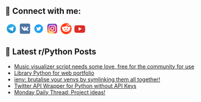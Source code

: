 ## 🔎 Connect with me:
[<img src="https://github.com/bullbesh/bullbesh/blob/main/images/Telegram.png" width="32" height="32" />](https://t.me/bullbesh)
[<img src="https://github.com/bullbesh/bullbesh/blob/main/images/VK.png" width="32" height="32" />](https://vk.com/bullbesh)
[<img src="https://github.com/bullbesh/bullbesh/blob/main/images/Twitter.png" width="32" height="32" />](https://twitter.com/bullbesh1)
[<img src="https://github.com/bullbesh/bullbesh/blob/main/images/Instagram.png" width="32" height="32" />](https://www.instagram.com/bullbesh)
[<img src="https://github.com/bullbesh/bullbesh/blob/main/images/Reddit.png" width="32" height="32" />](https://www.reddit.com/user/bullbesh)
[<img src="https://github.com/bullbesh/bullbesh/blob/main/images/YouTube.png" width="32" height="32" />](https://www.youtube.com/channel/UCtfjRs6uzgq5mfm8S06WTcg)

## 📕 Latest r/Python Posts
<!-- BLOG-POST-LIST:START -->
- [Music visualizer script needs some love, free for the community for use](https://www.reddit.com/r/Python/comments/1aj7343/music_visualizer_script_needs_some_love_free_for/)
- [Library Python for web portfolio](https://www.reddit.com/r/Python/comments/1aj6y6a/library_python_for_web_portfolio/)
- [ienv: brutalise your venvs by symlinking them all together!](https://www.reddit.com/r/Python/comments/1aj6ioz/ienv_brutalise_your_venvs_by_symlinking_them_all/)
- [Twitter API Wrapper for Python without API Keys](https://www.reddit.com/r/Python/comments/1aj53tt/twitter_api_wrapper_for_python_without_api_keys/)
- [Monday Daily Thread: Project ideas!](https://www.reddit.com/r/Python/comments/1aj2l9e/monday_daily_thread_project_ideas/)
<!-- BLOG-POST-LIST:END -->
